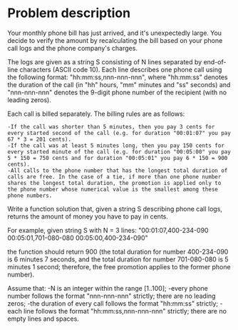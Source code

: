 # Problem description

Your monthly phone bill has just arrived, and it's unexpectedly large. You decide to verify the amount by recalculating the bill based on your phone call logs and the phone company's charges.

The logs are given as a string S consisting of N lines separated by end-of-line characters (ASCII code 10). Each line describes one phone call using the following format: "hh:mm:ss,nnn-nnn-nnn", where "hh:mm:ss" denotes the duration of the call (in "hh" hours, "mm" minutes and "ss" seconds) and "nnn-nnn-nnn" denotes the 9-digit phone number of the recipient (with no leading zeros).

Each call is billed separately. The billing rules are as follows:

    -If the call was shorter than 5 minutes, then you pay 3 cents for every started second of the call (e.g. for duration "00:01:07" you pay 67 * 3 = 201 cents).
    -If the call was at least 5 minutes long, then you pay 150 cents for every started minute of the call (e.g. for duration "00:05:00" you pay 5 * 150 = 750 cents and for duration "00:05:01" you pay 6 * 150 = 900 cents).
    -All calls to the phone number that has the longest total duration of calls are free. In the case of a tie, if more than one phone number shares the longest total duration, the promotion is applied only to the phone number whose numerical value is the smallest among these phone numbers.

Write a function solution that, given a string S describing phone call logs, returns the amount of money you have to pay in cents.

For example, given string S with N = 3 lines:
  "00:01:07,400-234-090
   00:05:01,701-080-080
   00:05:00,400-234-090"

the function should return 900 (the total duration for number 400-234-090 is 6 minutes 7 seconds, and the total duration for number 701-080-080 is 5 minutes 1 second; therefore, the free promotion applies to the former phone number).

Assume that:
    -N is an integer within the range [1..100];
    -every phone number follows the format "nnn-nnn-nnn" strictly; there are no leading zeros;
    -the duration of every call follows the format "hh:mm:ss" strictly;
    -each line follows the format "hh:mm:ss,nnn-nnn-nnn" strictly; there are no empty lines and spaces.